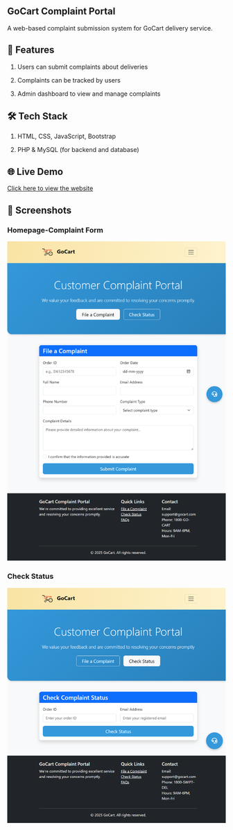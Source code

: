 ## GoCart Complaint Portal

A web-based complaint submission system for GoCart delivery service.

## 🚀 Features

1. Users can submit complaints about deliveries

2. Complaints can be tracked by users

3. Admin dashboard to view and manage complaints

## 🛠️ Tech Stack

1.  HTML, CSS, JavaScript, Bootstrap

2. PHP & MySQL (for backend and database)

## 🌐 Live Demo  
[Click here to view the website](http://gocart-support.rf.gd)

## 📸 Screenshots

### Homepage-Complaint Form
![Homepage screenshot](assets/screenshots/gocart-complaint.png)

### Check Status
![Complaint form screenshot](assets/screenshots/gocart-checkstatus.png)
